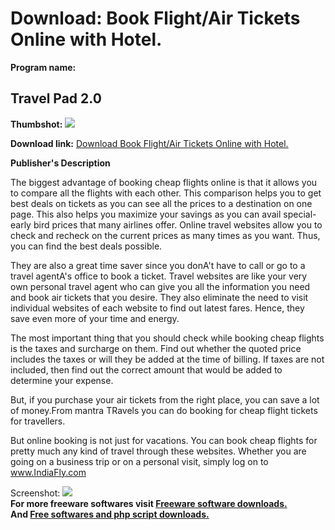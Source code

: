 # Download: Book Flight/Air Tickets Online with Hotel.

**Program name:**

## Travel Pad 2.0

  
**Thumbshot:** ![](http://www.freewarefiles.com/screenshot/travelpad_md.jpg)   
  
**Download link:** [Download Book Flight/Air Tickets Online with Hotel.](http://freesoftwares.boysofts.com/Travel-Pad_program_59418.html)  
  


**Publisher's Description**  
  


The biggest advantage of booking cheap flights online is that it allows you to compare all the flights with each other. This comparison helps you to get best deals on tickets as you can see all the prices to a destination on one page. This also helps you maximize your savings as you can avail special-early bird prices that many airlines offer. Online travel websites allow you to check and recheck on the current prices as many times as you want. Thus, you can find the best deals possible. 

They are also a great time saver since you donA't have to call or go to a travel agentA's office to book a ticket. Travel websites are like your very own personal travel agent who can give you all the information you need and book air tickets that you desire. They also eliminate the need to visit individual websites of each website to find out latest fares. Hence, they save even more of your time and energy. 

The most important thing that you should check while booking cheap flights is the taxes and surcharge on them. Find out whether the quoted price includes the taxes or will they be added at the time of billing. If taxes are not included, then find out the correct amount that would be added to determine your expense. 

But, if you purchase your air tickets from the right place, you can save a lot of money.From mantra TRavels you can do booking for cheap flight tickets for travellers. 

But online booking is not just for vacations. You can book cheap flights for pretty much any kind of travel through these websites. Whether you are going on a business trip or on a personal visit, simply log on to www.IndiaFly.com

  
  
Screenshot: ![](http://www.freewarefiles.com/screenshot/travelpad.jpg)   
**For more freeware softwares visit [Freeware software downloads.](http://freesoftwares.boysofts.com/)**   
**And [Free softwares and php script downloads.](http://www.boysofts.com/)**
